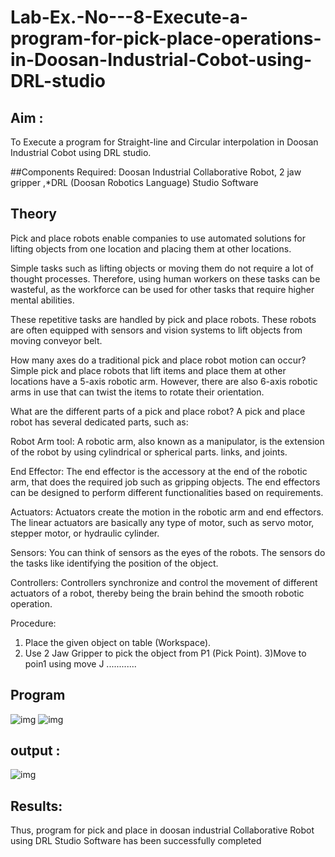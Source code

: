 # Lab-Ex.-No---8-Execute-a-program-for-pick-place-operations-in-Doosan-Industrial-Cobot-using-DRL-studio
## Aim :
To Execute a program for Straight-line and Circular interpolation in Doosan Industrial Cobot using DRL studio.

##Components Required: Doosan Industrial Collaborative Robot, 2 jaw gripper ,*DRL (Doosan Robotics Language) Studio Software


## Theory 
Pick and place robots enable companies to use automated solutions for lifting objects from one location and placing them at other locations.

Simple tasks such as lifting objects or moving them do not require a lot of thought processes. Therefore, using human workers on these tasks can be wasteful, as the workforce can be used for other tasks that require higher mental abilities.

These repetitive tasks are handled by pick and place robots. These robots are often equipped with sensors and vision systems to lift objects from moving conveyor belt.

How many axes do a traditional pick and place robot motion can occur?
Simple pick and place robots that lift items and place them at other locations have a 5-axis robotic arm. However, there are also 6-axis robotic arms in use that can twist the items to rotate their orientation.

What are the different parts of a pick and place robot?
A pick and place robot has several dedicated parts, such as:

Robot Arm tool: A robotic arm, also known as a manipulator, is the extension of the robot by using cylindrical or spherical parts. links, and joints.

End Effector: The end effector is the accessory at the end of the robotic arm, that does the required job such as gripping objects. The end effectors can be designed to perform different functionalities based on requirements.

Actuators: Actuators create the motion in the robotic arm and end effectors. The linear actuators are basically any type of motor, such as servo motor, stepper motor, or hydraulic cylinder.

Sensors: You can think of sensors as the eyes of the robots. The sensors do the tasks like identifying the position of the object.

Controllers: Controllers synchronize and control the movement of different actuators of a robot, thereby being the brain behind the smooth robotic operation.



Procedure:


1) Place the given object on table (Workspace).
2) Use 2 Jaw Gripper to pick the object from P1 (Pick Point). 
3)Move to poin1 using move J
............


## Program 
![img](https://user-images.githubusercontent.com/74660507/175454530-6bf50d16-5541-4add-a617-3bcdc03e51ea.jpeg)
![img](https://user-images.githubusercontent.com/75234588/175456403-f50b99af-1145-49b6-85eb-cad7ac4f4395.jpeg)

## output : 
![img](https://user-images.githubusercontent.com/74660507/175454442-e723be1f-1c43-4c07-97d7-835787d1e83d.jpeg)

## Results: 
Thus, program for pick and place in doosan industrial Collaborative Robot using DRL Studio Software has been successfully completed




